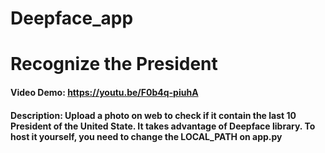 # Deepface_app
# Recognize the President
#### Video Demo: https://youtu.be/F0b4q-piuhA
#### Description: Upload a photo on web to check if it contain the last 10 President of the United State. It takes advantage of Deepface library. To host it yourself, you need to change the LOCAL_PATH on app.py
